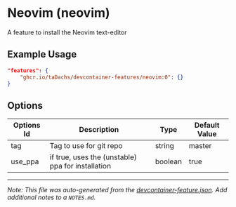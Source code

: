 
# Neovim (neovim)

A feature to install the Neovim text-editor

## Example Usage

```json
"features": {
    "ghcr.io/taDachs/devcontainer-features/neovim:0": {}
}
```

## Options

| Options Id | Description | Type | Default Value |
|-----|-----|-----|-----|
| tag | Tag to use for git repo | string | master |
| use_ppa | if true, uses the (unstable) ppa for installation | boolean | true |



---

_Note: This file was auto-generated from the [devcontainer-feature.json](https://github.com/taDachs/devcontainer-features/blob/main/src/neovim/devcontainer-feature.json).  Add additional notes to a `NOTES.md`._

